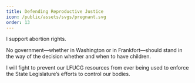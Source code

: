 ```yaml
---
title: Defending Reproductive Justice
icon: /public/assets/svgs/pregnant.svg
order: 13
---
```


I support abortion rights.

No government—whether in Washington or in Frankfort—should stand in the way of the decision whether and when to have children.

I will fight to prevent our LFUCG resources from ever being used to enforce the State Legislature’s efforts to control our bodies.
